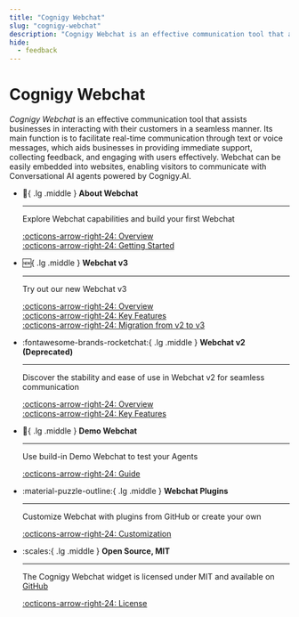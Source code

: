 ```yaml
---
title: "Cognigy Webchat"
slug: "cognigy-webchat"
description: "Cognigy Webchat is an effective communication tool that assists businesses in interacting with their customers in a seamless manner. Its main function is to facilitate real-time communication through text or voice messages, which aids businesses in providing immediate support, collecting feedback, and engaging with users effectively. Webchat can be easily embedded into websites, enabling visitors to communicate with Conversational AI agents powered by Cognigy.AI."
hide:
  - feedback
---
```


# Cognigy Webchat

_Cognigy Webchat_ is an effective communication tool that assists businesses in interacting with their customers in a seamless manner. Its main function is to facilitate real-time communication through text or voice messages, which aids businesses in providing immediate support, collecting feedback, and engaging with users effectively. Webchat can be easily embedded into websites, enabling visitors to communicate with Conversational AI agents powered by Cognigy.AI.


<div class="grid cards" markdown>

-   :wave:{ .lg .middle } __About Webchat__

    ---

    Explore Webchat capabilities and build your first Webchat

    [:octicons-arrow-right-24: Overview](overview.md)<br>
    [:octicons-arrow-right-24: Getting Started](getting-started.md)

-   :new:{ .lg .middle } __Webchat v3__

    ---

    Try out our new Webchat v3

    [:octicons-arrow-right-24: Overview](v3/overview.md)<br>
    [:octicons-arrow-right-24: Key Features](v3/features.md)<br>
    [:octicons-arrow-right-24: Migration from v2 to v3](migration.md)<br>

-   :fontawesome-brands-rocketchat:{ .lg .middle } __Webchat v2 (Deprecated)__

    ---

    Discover the stability and ease of use in Webchat v2 for seamless communication

    [:octicons-arrow-right-24: Overview](v2/overview.md)<br>
    [:octicons-arrow-right-24: Key Features](v2/features.md)

-   :test_tube:{ .lg .middle } __Demo Webchat__

    ---

    Use build-in Demo Webchat to test your Agents

    [:octicons-arrow-right-24: Guide](demo.md)

-   :material-puzzle-outline:{ .lg .middle } __Webchat Plugins__

    ---

    Customize Webchat with plugins from GitHub or create your own

    [:octicons-arrow-right-24: Customization](plugins.md)

-   :scales:{ .lg .middle } __Open Source, MIT__

    ---

    The Cognigy Webchat widget is licensed under MIT and available on [GitHub](https://github.com/Cognigy/Webchat)

    [:octicons-arrow-right-24: License](https://github.com/Cognigy/Webchat/blob/main/LICENSE)

</div>